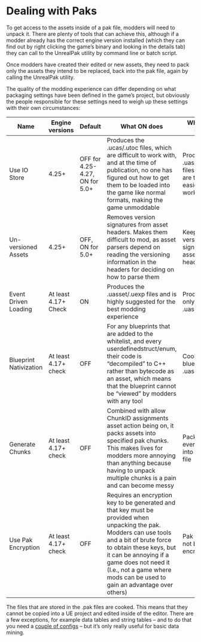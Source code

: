 # Dealing with Paks
To get access to the assets inside of a pak file, modders will need to unpack it. There are plenty of tools that can achieve this, although if a modder already has the correct engine version installed (which they can find out by right clicking the game’s binary and looking in the details tab) they can call to the UnrealPak utility by command line or batch script. 

Once modders have created their edited or new assets, they need to pack only the assets they intend to be replaced, back into the pak file, again by calling the UnrealPak utility.

The quality of the modding experience can differ depending on what packaging settings have been defined in the game’s project, but obviously the people responsible for these settings need to weigh up these settings with their own circumstances:

Name | Engine versions | Default | What ON does	| What OFF does | Optimal
-----|-----------------|---------|--------------|---------------|--------
Use IO Store | 4.25+ | OFF for 4.25-4.27, ON for 5.0+ | Produces the .ucas/.utoc files, which are difficult to work with, and at the time of publication, no one has figured out how to get them to be loaded into the game like normal formats, making the game unmoddable | Produces the .uasset/.uexp files, which are the easiest to work with | OFF
Un-versioned Assets | 4.25+ | OFF, ON for 5.0+ | Removes version signatures from asset headers. Makes them difficult to mod, as asset parsers depend on reading the versioning information in the headers for deciding on how to parse them	| Keeps version signatures in asset headers | OFF
Event Driven Loading | At least 4.17+ Check | ON | Produces the .uasset/.uexp files and is highly suggested for the best modding experience	| Produces only the .uasset files | ON
| Blueprint Nativization | At least 4.17+ check | OFF | For any blueprints that are added to the whitelist, and every userdefinedstruct/enum, their code is “decompiled” to C++ rather than bytecode as an asset, which means that the blueprint cannot be “viewed” by modders with any tool | Cooks blueprints as .uasset files |OFF
Generate Chunks | At least 4.17+ check | OFF | Combined with allow ChunkID assignments asset action being on, it packs assets into specified pak chunks. This makes lives for modders more annoying than anything because having to unpack multiple chunks is a pain and can become messy | Packs everything into one pak file | OFF
Use Pak Encryption | At least 4.17+ check | OFF | Requires an encryption key to be generated and that key must be provided when unpacking the pak. Modders can use tools and a bit of brute force to obtain these keys, but it can be annoying if a game does not need it (I.e., not a game where mods can be used to gain an advantage over others) | Pak file will not be encrypted | OFF

The files that are stored in the .pak files are cooked. This means that they cannot be copied into a UE project and edited inside of the editor. There are a few exceptions, for example data tables and string tables – and to do that you need a [couple of configs](https://gist.github.com/Buckminsterfullerene02/6dc5256790457cc7d30693bf37d71e3f) – but it’s only really useful for basic data mining. 